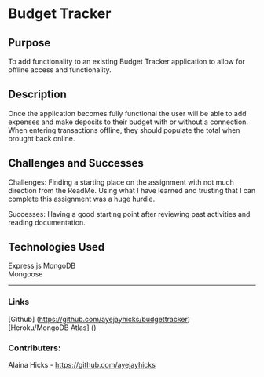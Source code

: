 # Budget Tracker
## Purpose
To add functionality to an existing Budget Tracker application to allow for offline access and functionality.

## Description
Once the application becomes fully functional the user will be able to add expenses and make deposits to their budget with or without a connection. When entering transactions offline, they should populate the total when brought back online.

## Challenges and Successes
Challenges: Finding a starting place on the assignment with not much direction from the ReadMe. Using what I have learned and trusting that I can complete this assignment was a huge hurdle.

Successes: Having a good starting point after reviewing past activities and reading documentation.

## Technologies Used
Express.js
MongoDB  
Mongoose  
____
### Links
[Github] (https://github.com/ayejayhicks/budgettracker)  
[Heroku/MongoDB Atlas] ()

### Contributers:
Alaina Hicks - https://github.com/ayejayhicks
